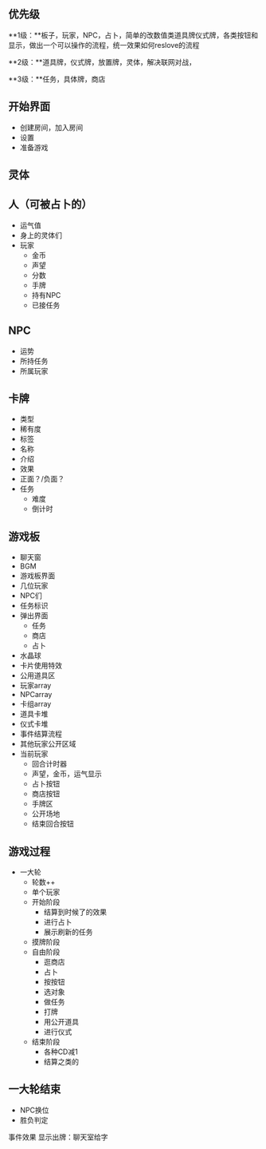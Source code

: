 ## 优先级

**1级：**板子，玩家，NPC，占卜，简单的改数值类道具牌仪式牌，各类按钮和显示，做出一个可以操作的流程，统一效果如何reslove的流程

**2级：**道具牌，仪式牌，放置牌，灵体，解决联网对战，

**3级：**任务，具体牌，商店


## 开始界面
* 创建房间，加入房间
* 设置
* 准备游戏

## 灵体

## 人（可被占卜的）
* 运气值
* 身上的灵体们
* 玩家
  * 金币
  * 声望
  * 分数
  * 手牌
  * 持有NPC
  * 已接任务
## NPC
  * 运势
  * 所持任务
  * 所属玩家
## 卡牌
  * 类型
  * 稀有度
  * 标签
  * 名称
  * 介绍
  * 效果
  * 正面？/负面？
  * 任务
    * 难度
    * 倒计时
    
## 游戏板
* 聊天窗
* BGM
* 游戏板界面
* 几位玩家
* NPC们
* 任务标识
* 弹出界面
  * 任务
  * 商店
  * 占卜
* 水晶球
* 卡片使用特效
* 公用道具区
* 玩家array
* NPCarray
* 卡组array
* 道具卡堆
* 仪式卡堆
* 事件结算流程
* 其他玩家公开区域
* 当前玩家
  *  回合计时器
  *  声望，金币，运气显示
  *  占卜按钮
  *  商店按钮
  *  手牌区
  *  公开场地
  *  结束回合按钮
  
## 游戏过程
* 一大轮
  * 轮数++
  * 单个玩家
   * 开始阶段
      * 结算到时候了的效果
      * 进行占卜
      * 展示刷新的任务
   * 摸牌阶段
   * 自由阶段
      * 逛商店
      * 占卜
      * 按按钮
      * 选对象
      * 做任务
      * 打牌
      * 用公开道具
      * 进行仪式
   * 结束阶段
     * 各种CD减1
     * 结算之类的
## 一大轮结束
* NPC换位 
* 胜负判定
  
事件效果
显示出牌：聊天室给字



